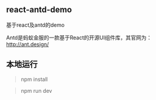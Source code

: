 ## react-antd-demo
基于react及antd的demo

Antd是蚂蚁金服的一款基于React的开源UI组件库，其官网为：http://ant.design/

## 本地运行
> npm install

> npm run dev
